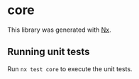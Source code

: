 # core

This library was generated with [Nx](https://nx.dev).

## Running unit tests

Run `nx test core` to execute the unit tests.
